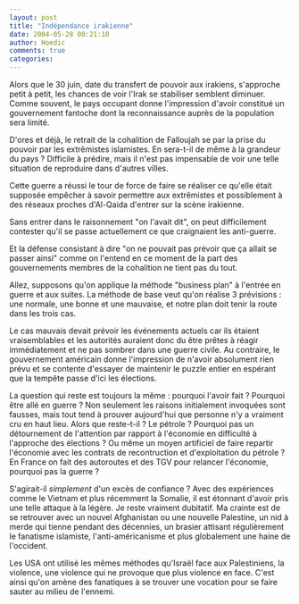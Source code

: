 ```yaml
---
layout: post
title: "Indépendance irakienne"
date: 2004-05-28 00:21:10
author: Hoedic
comments: true
categories: 
---
```



Alors que le 30 juin, date du transfert de pouvoir aux irakiens, s'approche petit à petit, les chances de voir l'Irak se stabiliser semblent diminuer. Comme souvent, le pays occupant donne l'impression d'avoir constitué un gouvernement fantoche dont la reconnaissance auprès de la population sera limité.

D'ores et déjà, le retrait de la cohalition de Falloujah se  par la prise du pouvoir par les extrêmistes islamistes. En sera-t-il de même à la grandeur du pays ? Difficile à prédire, mais il n'est pas impensable de voir une telle situation de reproduire dans d'autres villes.

Cette guerre a réussi le tour de force de faire se réaliser ce qu'elle était supposée empêcher à savoir permettre aux extrêmistes et possiblement à des réseaux proches d'Al-Qaida d'entrer sur la scène irakienne.

Sans entrer dans le raisonnement "on l'avait dit", on peut difficilement contester qu'il se passe actuellement ce que craignaient les anti-guerre.

Et la défense consistant à dire "on ne pouvait pas prévoir que ça allait se passer ainsi" comme on l'entend en ce moment de la part des gouvernements membres de la cohalition ne tient pas du tout.

Allez, supposons qu'on applique la méthode "business plan" à l'entrée en guerre et aux suites. La méthode de base veut qu'on réalise 3 prévisions : une normale, une bonne et une mauvaise, et notre plan doit tenir la route dans les trois cas.

Le cas mauvais devait prévoir les événements actuels car ils étaient vraisemblables et les autorités auraient donc du être prêtes à réagir immédiatement et ne pas sombrer dans une guerre civile. Au contraire, le gouvernement américain donne l'impression de n'avoir absolument rien prévu et se contente d'essayer de maintenir le puzzle entier en espérant que la tempête passe d'ici les élections.

La question qui reste est toujours la même : pourquoi l'avoir fait ? Pourquoi être allé en guerre ? Non seulement les raisons initialement invoquées sont fausses, mais tout tend à prouver aujourd'hui que personne n'y a vraiment cru en haut lieu. Alors que reste-t-il ? Le pétrole ? Pourquoi pas un détournement de l'attention par rapport à l'économie en difficulté à l'approche des élections ? Ou même un moyen artificiel de faire repartir l'économie avec les contrats de recontruction et d'exploitation du pétrole ? En France on fait des autoroutes et des TGV pour relancer l'économie, pourquoi pas la guerre ?

S'agirait-il *simplement* d'un excès de confiance ? Avec des expériences comme le Vietnam et plus récemment la Somalie, il est étonnant d'avoir pris une telle attaque à la légère. Je reste vraiment dubitatif. Ma crainte est de se retrouver avec un nouvel Afghanistan ou une nouvelle Palestine, un nid à merde qui tienne pendant des décennies, un brasier attisant régulièrement le fanatisme islamiste, l'anti-américanisme et plus globalement une haine de l'occident.

Les USA ont utilisé les mêmes méthodes qu'Israël face aux Palestiniens, la violence, une violence qui ne provoque que plus violence en face. C'est ainsi qu'on amène des fanatiques à se trouver une vocation pour se faire sauter au milieu de l'ennemi.  